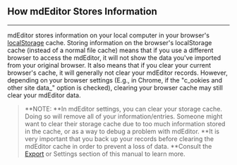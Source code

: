 ## How mdEditor Stores Information

---

mdEditor stores information on your local computer in your browser's[ localStorage](https://en.wikipedia.org/wiki/Web_storage) cache. Storing information on the browser's localStorage cache \(instead of a normal file cache\) means that if you use a different browser to access the mdEditor, it will not show the data you've imported from your original browser. It also means that if you clear your current browser's cache, it will generally not clear your mdEditor records. However, depending on your browser settings \(E.g., in Chrome, if the "c_ookies and other site data_" option is checked\), clearing your browser cache may still clear your mdEditor data.

> **NOTE: **In mdEditor settings, you can clear your storage cache. Doing so will remove all of your information/entries. Someone might want to clear their storage cache due to too much information stored in the cache, or as a way to debug a problem with mdEditor.  **It is very important that you back up your records before clearing the mdEditor cache in order to prevent a loss of data. **Consult the [Export](/export.md) or Settings section of this manual to learn more.



